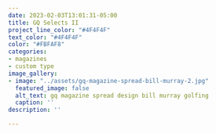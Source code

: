 ```yaml
---
date: 2023-02-03T13:01:31-05:00
title: GQ Selects II
project_line_color: "#4F4F4F"
text_color: "#4F4F4F"
color: "#FBFAF8"
categories:
- magazines
- custom type
image_gallery:
- image: "../assets/gq-magazine-spread-bill-murray-2.jpg"
  featured_image: false
  alt_text: gq magazine spread design bill murray golfing
  caption: ''
description: ''

---
```

